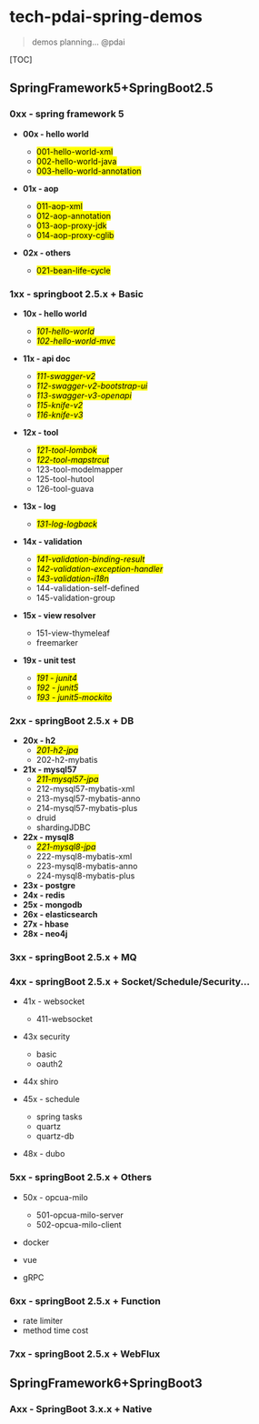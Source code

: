# tech-pdai-spring-demos

> demos planning... @pdai

[TOC]

## SpringFramework5+SpringBoot2.5

### 0xx - spring framework 5

+ **00x - hello world**
    + <mark>001-hello-world-xml</mark>
    + <mark>002-hello-world-java</mark>
    + <mark>003-hello-world-annotation</mark>

+ **01x - aop**
    + <mark>011-aop-xml
    + <mark>012-aop-annotation
    + <mark>013-aop-proxy-jdk
    + <mark>014-aop-proxy-cglib

+ **02x - others**
    + <mark>021-bean-life-cycle

### 1xx - springboot 2.5.x + Basic

+ **10x - hello world**
    + <mark>*101-hello-world*
    + <mark>*102-hello-world-mvc*

+ **11x - api doc**
    + <mark>*111-swagger-v2*
    + <mark>*112-swagger-v2-bootstrap-ui*
    + <mark>*113-swagger-v3-openapi*
    + <mark>*115-knife-v2*
    + <mark>*116-knife-v3*

+ **12x - tool**
    + <mark>*121-tool-lombok*
    + <mark>*122-tool-mapstrcut*
    + 123-tool-modelmapper
    + 125-tool-hutool
    + 126-tool-guava

+ **13x - log**
    + <mark>*131-log-logback*

+ **14x - validation**
    + <mark>*141-validation-binding-result*
    + <mark>*142-validation-exception-handler*
    + <mark>*143-validation-i18n*
    + 144-validation-self-defined
    + 145-validation-group

+ **15x - view resolver**
    + 151-view-thymeleaf
    + freemarker
+ **19x - unit test**
    + <mark>*191 - junit4*
    + <mark>*192 - junit5*
    + <mark>*193 - junit5-mockito*

### 2xx - springBoot 2.5.x + DB

+ **20x - h2**
    + <mark>*201-h2-jpa*
    + 202-h2-mybatis
+ **21x - mysql57**
    + <mark>*211-mysql57-jpa*
    + 212-mysql57-mybatis-xml
    + 213-mysql57-mybatis-anno
    + 214-mysql57-mybatis-plus
    + druid
    + shardingJDBC
+ **22x - mysql8**
    + <mark>*221-mysql8-jpa*
    + 222-mysql8-mybatis-xml
    + 223-mysql8-mybatis-anno
    + 224-mysql8-mybatis-plus
+ **23x - postgre**
+ **24x - redis**
+ **25x - mongodb**
+ **26x - elasticsearch**
+ **27x - hbase**
+ **28x - neo4j**
### 3xx - springBoot 2.5.x + MQ


### 4xx - springBoot 2.5.x + Socket/Schedule/Security...

+ 41x - websocket
  + 411-websocket

+ 43x security
  + basic
  + oauth2
+ 44x shiro
+ 45x - schedule
  + spring tasks
  + quartz
  + quartz-db
+ 48x - dubo
### 5xx - springBoot 2.5.x + Others

+ 50x - opcua-milo
  + 501-opcua-milo-server
  + 502-opcua-milo-client

+ docker
+ vue
+ gRPC


### 6xx - springBoot 2.5.x + Function

+ rate limiter
+ method time cost

### 7xx - springBoot 2.5.x + WebFlux

## SpringFramework6+SpringBoot3
### Axx - SpringBoot 3.x.x + Native